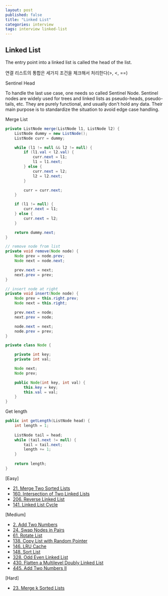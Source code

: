 ```yaml
---
layout: post
published: false
title: "Linked List"
categories: interview
tags: interview linked-list
---
```


## Linked List

The entry point into a linked list is called the head of the list.

연결 리스트의 통합은 세가지 조건을 체크해서 처리한다(>, <, ==)

Sentinel Head

To handle the last use case, one needs so called Sentinel Node. Sentinel nodes are widely used for trees and linked lists as pseudo-heads, pseudo-tails, etc. They are purely functional, and usually don't hold any data. Their main purpose is to standardize the situation to avoid edge case handling.

Merge List
```java
private ListNode merge(ListNode l1, ListNode l2) {
    ListNode dummy = new ListNode();
    ListNode curr = dummy;

    while (l1 != null && l2 != null) {
        if (l1.val < l2.val) {
            curr.next = l1;
            l1 = l1.next;
        } else {
            curr.next = l2;
            l2 = l2.next;
        }

        curr = curr.next;
    }

    if (l1 != null) {
        curr.next = l1;
    } else {
        curr.next = l2;
    }

    return dummy.next;
}
```

```java
// remove node from list
private void remove(Node node) {
    Node prev = node.prev;
    Node next = node.next;

    prev.next = next;
    next.prev = prev;
}

// insert node at right
private void insert(Node node) {
    Node prev = this.right.prev;
    Node next = this.right;

    prev.next = node;
    next.prev = node;

    node.next = next;
    node.prev = prev;
}

private class Node {

    private int key;
    private int val;

    Node next;
    Node prev;

    public Node(int key, int val) {
        this.key = key;
        this.val = val;
    }
}
```

Get length
```java
public int getLength(ListNode head) {
    int length = 1;
    
    ListNode tail = head;
    while (tail.next != null) {
        tail = tail.next;
        length += 1;
    }
    
    return length;
}
```

[Easy]
- [21. Merge Two Sorted Lists](https://leetcode.com/problems/merge-two-sorted-lists/)
- [160. Intersection of Two Linked Lists](https://leetcode.com/problems/intersection-of-two-linked-lists/)
- [206. Reverse Linked List](https://leetcode.com/problems/reverse-linked-list/)
- [141. Linked List Cycle](https://leetcode.com/problems/linked-list-cycle/)

[Medium]
- [2. Add Two Numbers](https://leetcode.com/problems/add-two-numbers/)
- [24. Swap Nodes in Pairs](https://leetcode.com/problems/swap-nodes-in-pairs/)
- [61. Rotate List](https://leetcode.com/problems/rotate-list/)
- [138. Copy List with Random Pointer](https://leetcode.com/problems/copy-list-with-random-pointer/)
- [146. LRU Cache](https://leetcode.com/problems/lru-cache/)
- [148. Sort List](https://leetcode.com/problems/sort-list/)
- [328. Odd Even Linked List](https://leetcode.com/problems/odd-even-linked-list/)
- [430. Flatten a Multilevel Doubly Linked List](https://leetcode.com/problems/flatten-a-multilevel-doubly-linked-list/)
- [445. Add Two Numbers II](https://leetcode.com/problems/add-two-numbers-ii/)

[Hard]
- [23. Merge k Sorted Lists](https://leetcode.com/problems/merge-k-sorted-lists/)
